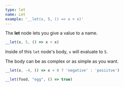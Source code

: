 ```yaml
---
type: let
name: Let
example: '__let(x, 5, () => x + x)'
---
```


The **let** node lets you give a value to a name.

```javascript
__let(x, 5, () => x + x)
```

Inside of this `let` node's body, `x` will evaluate to `5`.

The body can be as complex or as simple as you want.

```javascript
__let(x, -4, () => x < 0 ? 'negative' : 'posiitve')
```
```javascript
__let(food, "egg", () => true)
```
